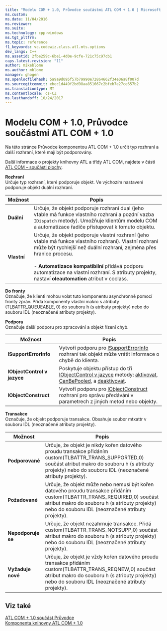 ```yaml
---
title: "Modelu COM + 1.0, Průvodce součástmi ATL COM + 1.0 | Microsoft Docs"
ms.custom: 
ms.date: 11/04/2016
ms.reviewer: 
ms.suite: 
ms.technology: cpp-windows
ms.tgt_pltfrm: 
ms.topic: reference
f1_keywords: vc.codewiz.class.atl.mts.options
dev_langs: C++
ms.assetid: 2fbe259c-6be1-4d0e-9cfe-721c75c97cb1
caps.latest.revision: "11"
author: mikeblome
ms.author: mblome
manager: ghogen
ms.openlocfilehash: 5a9a9d095f57b79990e72864662f34e06a8f007d
ms.sourcegitcommit: ebec1d449f2bd98aa851667c2bfeb7e27ce657b2
ms.translationtype: MT
ms.contentlocale: cs-CZ
ms.lasthandoff: 10/24/2017
---
```

# <a name="com-10-atl-com-10-component-wizard"></a>Modelu COM + 1.0, Průvodce součástmi ATL COM + 1.0
Na této stránce Průvodce komponentou ATL COM + 1.0 určit typ rozhraní a další rozhraní, které mají být podporovány.  
  
 Další informace o projekty knihovny ATL a třídy ATL COM, najdete v části [ATL COM – součásti plochy](../../atl/atl-com-desktop-components.md).  
  
 **Rozhraní**  
 Určuje typ rozhraní, které podporuje objekt. Ve výchozím nastavení podporuje objekt duální rozhraní.  
  
|Možnost|Popis|  
|------------|-----------------|  
|**Duální**|Určuje, že objekt podporuje rozhraní dual (jeho vtable má funkce vlastního rozhraní a pozdní vazba `IDispatch` metody). Umožňuje klientům modelu COM a automatizace řadiče přistupovat k tomuto objektu.|  
|**Vlastní**|Určuje, že objekt podporuje vlastní rozhraní (jeho vtable má funkce vlastního rozhraní). Vlastní rozhraní může být rychlejší než duální rozhraní, zejména přes hranice procesu.<br /><br /> -   **Automatizace kompatibilní** přidává podporu automatizace na vlastní rozhraní. S atributy projekty, nastaví **oleautomation** atribut v coclass.|  
  
 **Do fronty**  
 Označuje, že klienti mohou volat tuto komponentu asynchronně pomocí fronty zpráv. Přidá komponenty vlastní makro s atributy (TLBATTR_QUEUEABLE, 0) do souboru h (s atributy projekty) nebo do souboru IDL (neoznačené atributy projekty).  
  
 **Podpora**  
 Označuje další podporu pro zpracování a objekt řízení chyb.  
  
|Možnost|Popis|  
|------------|-----------------|  
|**ISupportErrorInfo**|Vytvoří podporu pro [ISupportErrorInfo](../../atl/reference/isupporterrorinfoimpl-class.md) rozhraní tak objekt může vrátit informace o chybě do klienta.|  
|**IObjectControl v jazyce**|Poskytuje objektu přístup do tří [IObjectControl v jazyce](http://msdn.microsoft.com/library/windows/desktop/ms686474) metody: [aktivovat](http://msdn.microsoft.com/library/windows/desktop/ms681303), [CanBePooled](http://msdn.microsoft.com/library/windows/desktop/ms684322), a [deaktivovat](http://msdn.microsoft.com/library/windows/desktop/ms687094).|  
|**IObjectConstruct**|Vytvoří podporu pro [IObjectConstruct](http://msdn.microsoft.com/library/windows/desktop/ms680583) rozhraní pro správu předávání v parametrech z jiných metod nebo objekty.|  
  
 **Transakce**  
 Označuje, že objekt podporuje transakce. Obsahuje soubor mtxattr v souboru IDL (neoznačené atributy projekty).  
  
|Možnost|Popis|  
|------------|-----------------|  
|**Podporované**|Určuje, že objekt je nikdy kořen datového proudu transakce přidáním custom(TLBATTR_TRANS_SUPPORTED,0) součást atribut makro do souboru h (s atributy projekty) nebo do souboru IDL (neoznačené atributy projekty).|  
|**Požadované**|Určuje, že objekt může nebo nemusí být kořen datového proudu transakce přidáním custom(TLBATTR_TRANS_REQUIRED,0) součást atribut makro do souboru h (s atributy projekty) nebo do souboru IDL (neoznačené atributy projekty).|  
|**Nepodporuje se**|Určuje, že objekt nezahrnuje transakce. Přidá custom(TLBATTR_TRANS_NOTSUPP,0) součást atribut makro do souboru h (s atributy projekty) nebo do souboru IDL (neoznačené atributy projekty).|  
|**Vyžaduje nové**|Určuje, že objekt je vždy kořen datového proudu transakce přidáním custom(TLBATTR_TRANS_REQNEW,0) součást atribut makro do souboru h (s atributy projekty) nebo do souboru IDL (neoznačené atributy projekty).|  
  
## <a name="see-also"></a>Viz také  
 [ATL COM + 1.0 součást Průvodce](../../atl/reference/atl-com-plus-1-0-component-wizard.md)   
 [Komponenta knihovny ATL COM + 1.0](../../atl/reference/adding-an-atl-com-plus-1-0-component.md)

